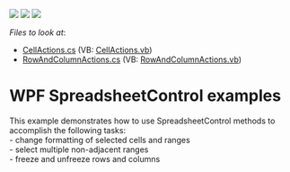 <!-- default badges list -->
![](https://img.shields.io/endpoint?url=https://codecentral.devexpress.com/api/v1/VersionRange/128612967/21.1.5%2B)
[![](https://img.shields.io/badge/Open_in_DevExpress_Support_Center-FF7200?style=flat-square&logo=DevExpress&logoColor=white)](https://supportcenter.devexpress.com/ticket/details/E4975)
[![](https://img.shields.io/badge/📖_How_to_use_DevExpress_Examples-e9f6fc?style=flat-square)](https://docs.devexpress.com/GeneralInformation/403183)
<!-- default badges end -->
<!-- default file list -->
*Files to look at*:

* [CellActions.cs](./CS/SpreadsheetControl_WPF_Examples/SpreadsheetActions/CellActions.cs) (VB: [CellActions.vb](./VB/SpreadsheetControl_WPF_Examples/SpreadsheetActions/CellActions.vb))
* [RowAndColumnActions.cs](./CS/SpreadsheetControl_WPF_Examples/SpreadsheetActions/RowAndColumnActions.cs) (VB: [RowAndColumnActions.vb](./VB/SpreadsheetControl_WPF_Examples/SpreadsheetActions/RowAndColumnActions.vb))
<!-- default file list end -->
# WPF SpreadsheetControl examples


<p>This example demonstrates how to use SpreadsheetControl methods to accomplish the following tasks:<br />
- change formatting of selected cells and ranges<br />
- select multiple non-adjacent ranges<br />
- freeze and unfreeze rows and columns </p><p><br />
</p>

<br/>


